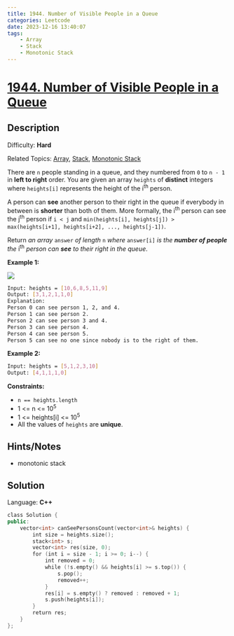 ```yaml
---
title: 1944. Number of Visible People in a Queue
categories: Leetcode
date: 2023-12-16 13:40:07
tags:
    - Array
    - Stack
    - Monotonic Stack
---
```


# [1944\. Number of Visible People in a Queue](https://leetcode.com/problems/number-of-visible-people-in-a-queue/)

## Description

Difficulty: **Hard**

Related Topics: [Array](https://leetcode.com/tag/https://leetcode.com/tag/array//), [Stack](https://leetcode.com/tag/https://leetcode.com/tag/stack//), [Monotonic Stack](https://leetcode.com/tag/https://leetcode.com/tag/monotonic-stack//)

There are `n` people standing in a queue, and they numbered from `0` to `n - 1` in **left to right** order. You are given an array `heights` of **distinct** integers where `heights[i]` represents the height of the i<sup>th</sup> person.

A person can **see** another person to their right in the queue if everybody in between is **shorter** than both of them. More formally, the i<sup>th</sup> person can see the j<sup>th</sup> person if `i < j` and `min(heights[i], heights[j]) > max(heights[i+1], heights[i+2], ..., heights[j-1])`.

Return _an array_ `answer` _of length_ `n` _where_ `answer[i]` _is the **number of people** the_ i<sup>th</sup> _person can **see** to their right in the queue_.

**Example 1:**

![](https://assets.leetcode.com/uploads/2021/05/29/queue-plane.jpg)

```bash
Input: heights = [10,6,8,5,11,9]
Output: [3,1,2,1,1,0]
Explanation:
Person 0 can see person 1, 2, and 4.
Person 1 can see person 2.
Person 2 can see person 3 and 4.
Person 3 can see person 4.
Person 4 can see person 5.
Person 5 can see no one since nobody is to the right of them.
```

**Example 2:**

```bash
Input: heights = [5,1,2,3,10]
Output: [4,1,1,1,0]
```

**Constraints:**

* `n == heights.length`
* 1 <= n <= 10<sup>5</sup>
* 1 <= heights[i] <= 10<sup>5</sup>
* All the values of `heights` are **unique**.

## Hints/Notes

* monotonic stack

## Solution

Language: **C++**

```C++
class Solution {
public:
    vector<int> canSeePersonsCount(vector<int>& heights) {
        int size = heights.size();
        stack<int> s;
        vector<int> res(size, 0);
        for (int i = size - 1; i >= 0; i--) {
            int removed = 0;
            while (!s.empty() && heights[i] >= s.top()) {
                s.pop();
                removed++;
            }
            res[i] = s.empty() ? removed : removed + 1;
            s.push(heights[i]);
        }
        return res;
    }
};
```
